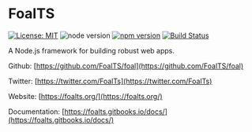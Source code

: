 # FoalTS

[![License: MIT](https://img.shields.io/badge/License-MIT-blue.svg)](https://github.com/FoalTS/foal/blob/master/LICENSE)
![node version](https://img.shields.io/badge/node-%3E%3D8-brightgreen.svg)
[![npm version](https://badge.fury.io/js/%40foal%2Fcommon.svg)](https://badge.fury.io/js/%40foal%2Fcommon)
[![Build Status](https://travis-ci.org/FoalTS/foal.svg?branch=add-travis)](https://travis-ci.org/FoalTS/foal)

A Node.js framework for building robust web apps.

Github: [https://github.com/FoalTS/foal](https://github.com/FoalTS/foal)

Twitter: [https://twitter.com/FoalTs](https://twitter.com/FoalTs)

Website: [https://foalts.org/](https://foalts.org/)

Documentation: [https://foalts.gitbooks.io/docs/](https://foalts.gitbooks.io/docs/)
